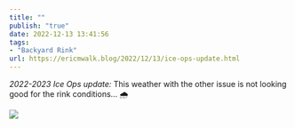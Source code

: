 ```yaml
---
title: ""
publish: "true"
date: 2022-12-13 13:41:56
tags:
- "Backyard Rink"
url: https://ericmwalk.blog/2022/12/13/ice-ops-update.html
---
```

*2022-2023 Ice Ops update:* This weather with the other issue is not looking good for the rink conditions… 🌧️

![](https://ericmwalk.blog/uploads/2024/img-1333.png.jpeg)